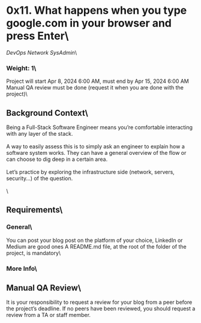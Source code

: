 # 0x11. What happens when you type google.com in your browser and press Enter\
*DevOps* *Network* *SysAdmin*\
### **Weight: 1**\
 Project will start Apr 8, 2024 6:00 AM, must end by Apr 15, 2024 6:00 AM
 Manual QA review must be done (request it when you are done with the project)\
## **Background Context**\
Being a Full-Stack Software Engineer means you’re comfortable interacting with any layer of the stack.\
\
A way to easily assess this is to simply ask an engineer to explain how a software system works. They can have a general overview of the flow or can choose to dig deep in a certain area.\
\
Let’s practice by exploring the infrastructure side (network, servers, security…) of the question.\
\
\
## **Requirements**\
### **General**\
You can post your blog post on the platform of your choice, LinkedIn or Medium are good ones
A README.md file, at the root of the folder of the project, is mandatory\
### **More Info**\
## **Manual QA Review**\
It is your responsibility to request a review for your blog from a peer before the project’s deadline. If no peers have been reviewed, you should request a review from a TA or staff member.
